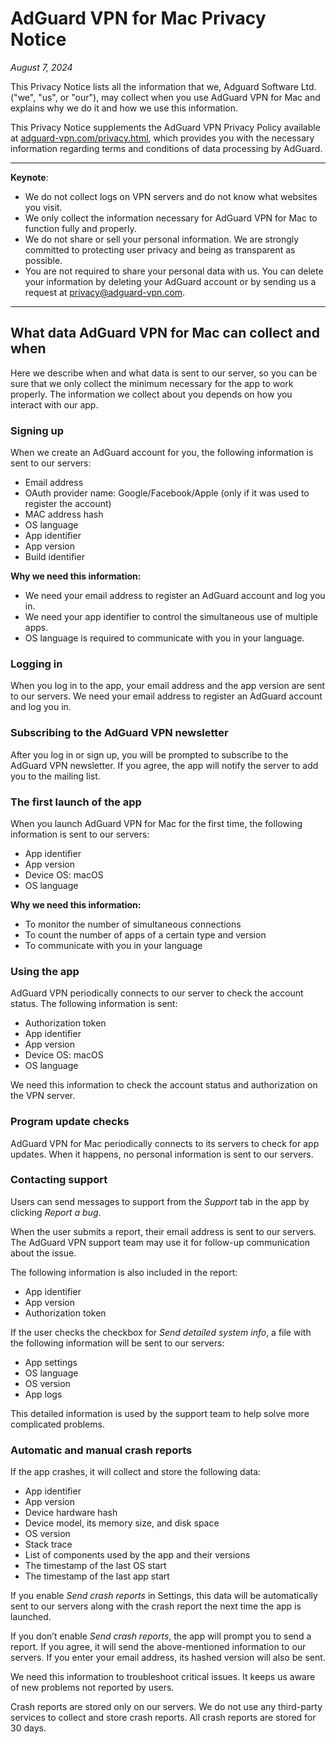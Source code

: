 
# AdGuard VPN for Mac Privacy Notice

*August 7, 2024*

This Privacy Notice lists all the information that we, Adguard Software Ltd. ("we", "us", or "our"), may collect when you use AdGuard VPN for Mac and explains why we do it and how we use this information.

This Privacy Notice supplements the AdGuard VPN Privacy Policy available at [adguard-vpn.com/privacy.html](https://adguard-vpn.com/privacy.html), which provides you with the necessary information regarding terms and conditions of data processing by AdGuard.

---

**Keynote**:

- We do not collect logs on VPN servers and do not know what websites you visit.
- We only collect the information necessary for AdGuard VPN for Mac to function fully and properly.
- We do not share or sell your personal information. We are strongly committed to protecting user privacy and being as transparent as possible.
- You are not required to share your personal data with us. You can delete your information by deleting your AdGuard account or by sending us a request at [privacy@adguard-vpn.com](mailto:privacy@adguard-vpn.com).

---

## What data AdGuard VPN for Mac can collect and when

Here we describe when and what data is sent to our server, so you can be sure that we only collect the minimum necessary for the app to work properly. The information we collect about you depends on how you interact with our app.

### Signing up

When we create an AdGuard account for you, the following information is sent to our servers:

- Email address
- OAuth provider name: Google/Facebook/Apple (only if it was used to register the account)
- MAC address hash
- OS language
- App identifier
- App version
- Build identifier

**Why we need this information:**

- We need your email address to register an AdGuard account and log you in.
- We need your app identifier to control the simultaneous use of multiple apps.
- OS language is required to communicate with you in your language.

### Logging in

When you log in to the app, your email address and the app version are sent to our servers. We need your email address to register an AdGuard account and log you in.

### Subscribing to the AdGuard VPN newsletter

After you log in or sign up, you will be prompted to subscribe to the AdGuard VPN newsletter. If you agree, the app will notify the server to add you to the mailing list.

### The first launch of the app

When you launch AdGuard VPN for Mac for the first time, the following information is sent to our servers:

- App identifier
- App version
- Device OS: macOS
- OS language

**Why we need this information:**

- To monitor the number of simultaneous connections
- To count the number of apps of a certain type and version
- To communicate with you in your language

### Using the app

AdGuard VPN periodically connects to our server to check the account status. The following information is sent:

- Authorization token
- App identifier
- App version
- Device OS: macOS
- OS language

We need this information to check the account status and authorization on the VPN server.

### Program update checks

AdGuard VPN for Mac periodically connects to its servers to check for app updates. When it happens, no personal information is sent to our servers.

### Contacting support

Users can send messages to support from the *Support* tab in the app by clicking *Report a bug*.

When the user submits a report, their email address is sent to our servers. The AdGuard VPN support team may use it for follow-up communication about the issue.

The following information is also included in the report:

- App identifier
- App version
- Authorization token

If the user checks the checkbox for *Send detailed system info*, a file with the following information will be sent to our servers:

- App settings
- OS language
- OS version
- App logs

This detailed information is used by the support team to help solve more complicated problems.

### Automatic and manual crash reports

If the app crashes, it will collect and store the following data:

- App identifier
- App version
- Device hardware hash
- Device model, its memory size, and disk space
- OS version
- Stack trace
- List of components used by the app and their versions
- The timestamp of the last OS start
- The timestamp of the last app start

If you enable *Send crash reports* in Settings, this data will be automatically sent to our servers along with the crash report the next time the app is launched.

If you don’t enable *Send crash reports*, the app will prompt you to send a report. If you agree, it will send the above-mentioned information to our servers. If you enter your email address, its hashed version will also be sent.

We need this information to troubleshoot critical issues. It keeps us aware of new problems not reported by users.

Crash reports are stored only on our servers. We do not use any third-party services to collect and store crash reports. All crash reports are stored for 30 days.
